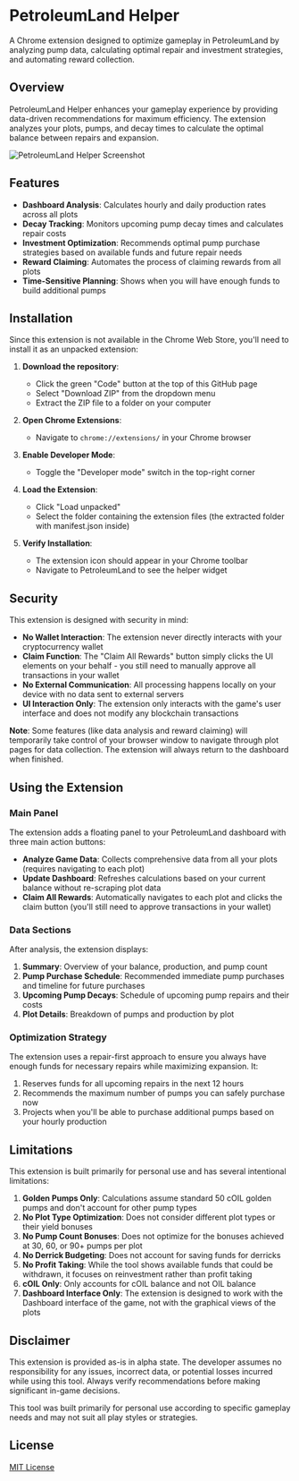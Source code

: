# PetroleumLand Helper

A Chrome extension designed to optimize gameplay in PetroleumLand by analyzing pump data, calculating optimal repair and investment strategies, and automating reward collection.

## Overview

PetroleumLand Helper enhances your gameplay experience by providing data-driven recommendations for maximum efficiency. The extension analyzes your plots, pumps, and decay times to calculate the optimal balance between repairs and expansion.

![PetroleumLand Helper Screenshot](https://placeholder-for-screenshot.png)

## Features

- **Dashboard Analysis**: Calculates hourly and daily production rates across all plots
- **Decay Tracking**: Monitors upcoming pump decay times and calculates repair costs
- **Investment Optimization**: Recommends optimal pump purchase strategies based on available funds and future repair needs
- **Reward Claiming**: Automates the process of claiming rewards from all plots
- **Time-Sensitive Planning**: Shows when you will have enough funds to build additional pumps

## Installation

Since this extension is not available in the Chrome Web Store, you'll need to install it as an unpacked extension:

1. **Download the repository**: 
   - Click the green "Code" button at the top of this GitHub page
   - Select "Download ZIP" from the dropdown menu
   - Extract the ZIP file to a folder on your computer

2. **Open Chrome Extensions**: 
   - Navigate to `chrome://extensions/` in your Chrome browser

3. **Enable Developer Mode**: 
   - Toggle the "Developer mode" switch in the top-right corner

4. **Load the Extension**: 
   - Click "Load unpacked" 
   - Select the folder containing the extension files (the extracted folder with manifest.json inside)

5. **Verify Installation**: 
   - The extension icon should appear in your Chrome toolbar
   - Navigate to PetroleumLand to see the helper widget

## Security

This extension is designed with security in mind:

- **No Wallet Interaction**: The extension never directly interacts with your cryptocurrency wallet
- **Claim Function**: The "Claim All Rewards" button simply clicks the UI elements on your behalf - you still need to manually approve all transactions in your wallet
- **No External Communication**: All processing happens locally on your device with no data sent to external servers
- **UI Interaction Only**: The extension only interacts with the game's user interface and does not modify any blockchain transactions

**Note**: Some features (like data analysis and reward claiming) will temporarily take control of your browser window to navigate through plot pages for data collection. The extension will always return to the dashboard when finished.

## Using the Extension

### Main Panel

The extension adds a floating panel to your PetroleumLand dashboard with three main action buttons:

- **Analyze Game Data**: Collects comprehensive data from all your plots (requires navigating to each plot)
- **Update Dashboard**: Refreshes calculations based on your current balance without re-scraping plot data
- **Claim All Rewards**: Automatically navigates to each plot and clicks the claim button (you'll still need to approve transactions in your wallet)

### Data Sections

After analysis, the extension displays:

1. **Summary**: Overview of your balance, production, and pump count
2. **Pump Purchase Schedule**: Recommended immediate pump purchases and timeline for future purchases
3. **Upcoming Pump Decays**: Schedule of upcoming pump repairs and their costs
4. **Plot Details**: Breakdown of pumps and production by plot

### Optimization Strategy

The extension uses a repair-first approach to ensure you always have enough funds for necessary repairs while maximizing expansion. It:

1. Reserves funds for all upcoming repairs in the next 12 hours
2. Recommends the maximum number of pumps you can safely purchase now
3. Projects when you'll be able to purchase additional pumps based on your hourly production

## Limitations

This extension is built primarily for personal use and has several intentional limitations:

1. **Golden Pumps Only**: Calculations assume standard 50 cOIL golden pumps and don't account for other pump types
2. **No Plot Type Optimization**: Does not consider different plot types or their yield bonuses
3. **No Pump Count Bonuses**: Does not optimize for the bonuses achieved at 30, 60, or 90+ pumps per plot
4. **No Derrick Budgeting**: Does not account for saving funds for derricks
5. **No Profit Taking**: While the tool shows available funds that could be withdrawn, it focuses on reinvestment rather than profit taking
6. **cOIL Only**: Only accounts for cOIL balance and not OIL balance
7. **Dashboard Interface Only**: The extension is designed to work with the Dashboard interface of the game, not with the graphical views of the plots

## Disclaimer

This extension is provided as-is in alpha state. The developer assumes no responsibility for any issues, incorrect data, or potential losses incurred while using this tool. Always verify recommendations before making significant in-game decisions.

This tool was built primarily for personal use according to specific gameplay needs and may not suit all play styles or strategies.

## License

[MIT License](LICENSE)
